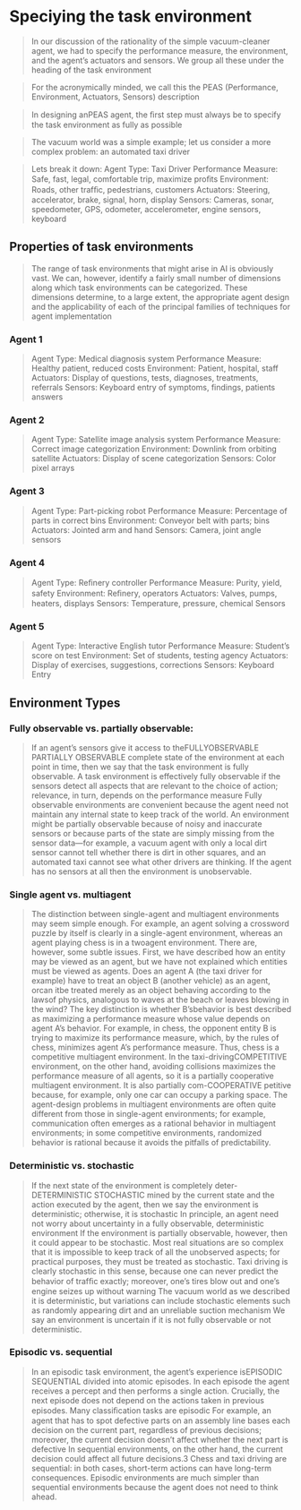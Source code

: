 # Speciying the task environment

> In our discussion of the rationality of the simple vacuum-cleaner agent, we had to specify the performance measure, the environment, and the agent’s actuators and sensors. We group all these under the heading of the task environment

>  For the acronymically minded, we call this the PEAS (Performance, Environment, Actuators, Sensors) description

>  In designing anPEAS agent, the ﬁrst step must always be to specify the task environment as fully as possible

> The vacuum world was a simple example; let us consider a more complex problem: an automated taxi driver

> Lets break it down:
> Agent Type: Taxi Driver
> Performance Measure: Safe, fast, legal, comfortable trip, maximize proﬁts
> Environment: Roads, other trafﬁc, pedestrians, customers
> Actuators: Steering, accelerator, brake, signal, horn, display
> Sensors: Cameras, sonar, speedometer, GPS, odometer, accelerometer, engine sensors, keyboard

## Properties of task environments
> The range of task environments that might arise in AI is obviously vast. We can, however, identify a fairly small number of dimensions along which task environments can be categorized. These dimensions determine, to a large extent, the appropriate agent design and the applicability of each of the principal families of techniques for agent implementation

### Agent 1
> Agent Type: Medical diagnosis system
> Performance Measure: Healthy patient, reduced costs
> Environment: Patient, hospital, staff
> Actuators: Display of questions, tests, diagnoses, treatments, referrals
> Sensors: Keyboard entry of symptoms, findings, patients answers

### Agent 2
> Agent Type: Satellite image analysis system
> Performance Measure: Correct image categorization
> Environment: Downlink from orbiting satellite
> Actuators: Display of scene categorization
> Sensors: Color pixel arrays

### Agent 3
> Agent Type: Part-picking robot
> Performance Measure: Percentage of parts in correct bins
> Environment: Conveyor belt with parts; bins
> Actuators: Jointed arm and hand
> Sensors: Camera, joint angle sensors

### Agent 4
> Agent Type: Reﬁnery controller
> Performance Measure: Purity, yield, safety
> Environment: Reﬁnery, operators
> Actuators: Valves, pumps, heaters, displays
> Sensors: Temperature, pressure, chemical Sensors

### Agent 5
> Agent Type: Interactive English tutor
> Performance Measure: Student’s score on test
> Environment: Set of students, testing agency
> Actuators: Display of exercises, suggestions, corrections
> Sensors: Keyboard Entry

## Environment Types

### Fully observable vs. partially observable:
> If an agent’s sensors give it access to theFULLYOBSERVABLE PARTIALLY OBSERVABLE complete state of the environment at each point in time, then we say that the task environment is fully observable.
> A task environment is effectively fully observable if the sensors detect all aspects that are relevant to the choice of action; relevance, in turn, depends on the performance measure
> Fully observable environments are convenient because the agent need not maintain any internal state to keep track of the world.
>  An environment might be partially observable because of noisy and inaccurate sensors or because parts of the state are simply missing from the sensor data—for example, a vacuum agent with only a local dirt sensor cannot tell whether there is dirt in other squares, and an automated taxi cannot see what other drivers are thinking.
> If the agent has no sensors at all then the environment is unobservable.

### Single agent vs. multiagent
> The distinction between single-agent and multiagent environments may seem simple enough.
>  For example, an agent solving a crossword puzzle by itself is clearly in a single-agent environment, whereas an agent playing chess is in a twoagent environment.
> There are, however, some subtle issues. First, we have described how an entity may be viewed as an agent, but we have not explained which entities must be viewed as agents. Does an agent A (the taxi driver for example) have to treat an object B (another vehicle) as an agent, orcan itbe treated merely as an object behaving according to the lawsof physics, analogous to waves at the beach or leaves blowing in the wind? The key distinction is whether B’sbehavior is best described as maximizing a performance measure whose value depends on agent A’s behavior. For example, in chess, the opponent entity B is trying to maximize its performance measure, which, by the rules of chess, minimizes agent A’s performance measure.
>  Thus, chess is a competitive multiagent environment. In the taxi-drivingCOMPETITIVE environment, on the other hand, avoiding collisions maximizes the performance measure of all agents, so it is a partially cooperative multiagent environment. It is also partially com-COOPERATIVE petitive because, for example, only one car can occupy a parking space. 
> The agent-design problems in multiagent environments are often quite different from those in single-agent environments; for example, communication often emerges as a rational behavior in multiagent environments; in some competitive environments, randomized behavior is rational because it avoids the pitfalls of predictability.

### Deterministic vs. stochastic
> If the next state of the environment is completely deter-DETERMINISTIC STOCHASTIC mined by the current state and the action executed by the agent, then we say the environment is deterministic; otherwise, it is stochastic
> In principle, an agent need not worry about uncertainty in a fully observable, deterministic environment
>  If the environment is partially observable, however, then it could appear to be stochastic. Most real situations are so complex that it is impossible to keep track of all the unobserved aspects; for practical purposes, they must be treated as stochastic. 
>  Taxi driving is clearly stochastic in this sense, because one can never predict the behavior of trafﬁc exactly; moreover, one’s tires blow out and one’s engine seizes up without warning
> The vacuum world as we described it is deterministic, but variations can include stochastic elements such as randomly appearing dirt and an unreliable suction mechanism
>  We say an environment is uncertain if it is not fully observable or not deterministic.

### Episodic vs. sequential
> In an episodic task environment, the agent’s experience isEPISODIC SEQUENTIAL divided into atomic episodes. In each episode the agent receives a percept and then performs a single action. Crucially, the next episode does not depend on the actions taken in previous episodes. Many classiﬁcation tasks are episodic
> For example, an agent that has to spot defective parts on an assembly line bases each decision on the current part, regardless of previous decisions; moreover, the current decision doesn’t affect whether the next part is defective
> In sequential environments, on the other hand, the current decision could affect all future decisions.3 Chess and taxi driving are sequential: in both cases, short-term actions can have long-term consequences.
> Episodic environments are much simpler than sequential environments because the agent does not need to think ahead. 
